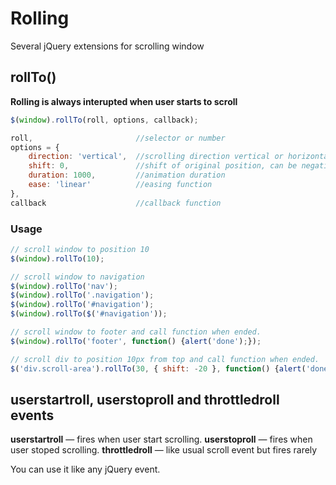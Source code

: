 
# Rolling

Several jQuery extensions for scrolling window

## rollTo()

__Rolling is always interupted when user starts to scroll__

```js
$(window).rollTo(roll, options, callback);

roll,                       //selector or number
options = {
    direction: 'vertical',  //scrolling direction vertical or horizontal
    shift: 0,               //shift of original position, can be negative
    duration: 1000,         //animation duration
    ease: 'linear'          //easing function
},
callback                    //callback function
```

### Usage

```js
// scroll window to position 10
$(window).rollTo(10);

// scroll window to navigation
$(window).rollTo('nav');
$(window).rollTo('.navigation');
$(window).rollTo('#navigation');
$(window).rollTo($('#navigation'));

// scroll window to footer and call function when ended.
$(window).rollTo('footer', function() {alert('done');});

// scroll div to position 10px from top and call function when ended.
$('div.scroll-area').rollTo(30, { shift: -20 }, function() {alert('done');});

```

## userstartroll, userstoproll and throttledroll events

__userstartroll__ — fires when user start scrolling.
__userstoproll__  — fires when user stoped scrolling.
__throttledroll__ — like usual scroll event but fires rarely

You can use it like any jQuery event.
